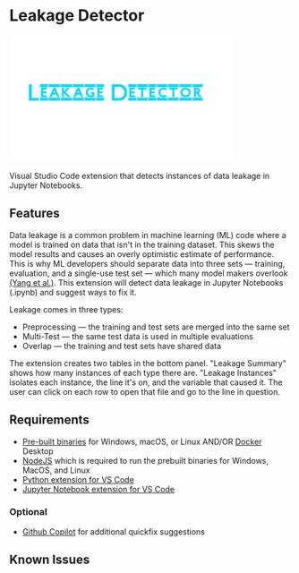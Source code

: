 # Leakage Detector

<img src="/media/images/LeakDetectorLogo2.3.png" alt="Leakage Detector Poster Logo" width="400"/>

Visual Studio Code extension that detects instances of data leakage in Jupyter Notebooks.

## Features

Data leakage is a common problem in machine learning (ML) code where a model is trained on data that isn't in the training dataset. This skews the model results and causes an overly optimistic estimate of performance. This is why ML developers should separate data into three sets — training, evaluation, and a single-use test set — which many model makers overlook [(Yang et al.)](https://dl.acm.org/doi/10.1145/3551349.3556918). This extension will detect data leakage in Jupyter Notebooks (.ipynb) and suggest ways to fix it.

Leakage comes in three types:
* Preprocessing — the training and test sets are merged into the same set
* Multi-Test — the same test data is used in multiple evaluations
* Overlap — the training and test sets have shared data

The extension creates two tables in the bottom panel. "Leakage Summary" shows how many instances of each type there are. "Leakage Instances" isolates each instance, the line it's on, and the variable that caused it. The user can click on each row to open that file and go to the line in question.

## Requirements

* [Pre-built binaries](https://leakage-detector.vercel.app/download) for Windows, macOS, or Linux AND/OR [Docker](https://www.docker.com/) Desktop
* [NodeJS](https://nodejs.org/en/download) which is required to run the prebuilt binaries for Windows, MacOS, and Linux
* [Python extension for VS Code](https://marketplace.visualstudio.com/items?itemName=ms-python.python)
* [Jupyter Notebook extension for VS Code](https://marketplace.visualstudio.com/items?itemName=ms-toolsai.jupyter)
### Optional
* [Github Copilot](https://marketplace.visualstudio.com/items?itemName=GitHub.copilot) for additional quickfix suggestions

## Known Issues


